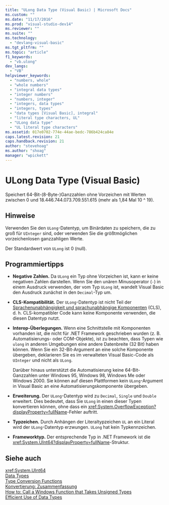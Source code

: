 ```yaml
---
title: "ULong Data Type (Visual Basic) | Microsoft Docs"
ms.custom: ""
ms.date: "11/17/2016"
ms.prod: "visual-studio-dev14"
ms.reviewer: ""
ms.suite: ""
ms.technology: 
  - "devlang-visual-basic"
ms.tgt_pltfrm: ""
ms.topic: "article"
f1_keywords: 
  - "vb.ulong"
dev_langs: 
  - "VB"
helpviewer_keywords: 
  - "numbers, whole"
  - "whole numbers"
  - "integral data types"
  - "integer numbers"
  - "numbers, integer"
  - "integers, data types"
  - "integers, types"
  - "data types [Visual Basic], integral"
  - "literal type characters, UL"
  - "ULong data type"
  - "UL literal type characters"
ms.assetid: 017e0702-774e-44ae-bedc-786b424ca84e
caps.latest.revision: 21
caps.handback.revision: 21
author: "stevehoag"
ms.author: "shoag"
manager: "wpickett"
---
```

# ULong Data Type (Visual Basic)
Speichert 64\-Bit\-\(8\-Byte\-\)Ganzzahlen ohne Vorzeichen mit Werten zwischen 0 und 18.446.744.073.709.551.615 \(mehr als 1,84 Mal 10 ^ 19\).  
  
## Hinweise  
 Verwenden Sie den `ULong`\-Datentyp, um Binärdaten zu speichern, die zu groß für `UInteger` sind, oder verwenden Sie die größtmöglichen vorzeichenlosen ganzzahligen Werte.  
  
 Der Standardwert von `ULong` ist 0 \(null\).  
  
## Programmiertipps  
  
-   **Negative Zahlen.** Da `ULong` ein Typ ohne Vorzeichen ist, kann er keine negativen Zahlen darstellen.  Wenn Sie den unären Minusoperator \(`-`\) in einem Ausdruck verwenden, der vom Typ `ULong` ist, wandelt Visual Basic den Ausdruck zunächst in den `Decimal`\-Typ um.  
  
-   **CLS\-Kompatibilität.** Der `ULong`\-Datentyp ist nicht Teil der [Sprachenunabhängigkeit und sprachunabhängige Komponenten](../Topic/Language%20Independence%20and%20Language-Independent%20Components.md) \(CLS\), d. h. CLS\-kompatibler Code kann keine Komponente verwenden, die diesen Datentyp nutzt.  
  
-   **Interop\-Überlegungen.** Wenn eine Schnittstelle mit Komponenten vorhanden ist, die nicht für .NET Framework geschrieben wurden \(z. B. Automatisierungs\- oder COM\-Objekte\), ist zu beachten, dass Typen wie `ulong` in anderen Umgebungen eine andere Datenbreite \(32 Bit\) haben können.  Wenn Sie ein 32\-Bit\-Argument an eine solche Komponente übergeben, deklarieren Sie es im verwalteten Visual Basic\-Code als `UInteger` und nicht als `ULong`.  
  
     Darüber hinaus unterstützt die Automatisierung keine 64\-Bit\-Ganzzahlen unter Windows 95, Windows 98, Windows Me oder Windows 2000.  Sie können auf diesen Plattformen kein `ULong`\-Argument in Visual Basic an eine Automatisierungskomponente übergeben.  
  
-   **Erweiterung.** Der `ULong`\-Datentyp wird zu `Decimal`, `Single` und `Double` erweitert.  Dies bedeutet, dass Sie `ULong` in einen dieser Typen konvertieren können, ohne dass ein <xref:System.OverflowException?displayProperty=fullName>\-Fehler auftritt.  
  
-   **Typzeichen.** Durch Anhängen der Literaltypzeichen `UL` an ein Literal wird der `ULong`\-Datentyp erzwungen.  `ULong` hat kein Typkennzeichen.  
  
-   **Frameworktyp.** Der entsprechende Typ in .NET Framework ist die <xref:System.UInt64?displayProperty=fullName>\-Struktur.  
  
## Siehe auch  
 <xref:System.UInt64>   
 [Data Types](../../../visual-basic/language-reference/data-types/data-type-summary.md)   
 [Type Conversion Functions](../../../visual-basic/language-reference/functions/type-conversion-functions.md)   
 [Konvertierung: Zusammenfassung](../../../visual-basic/language-reference/keywords/conversion-summary.md)   
 [How to: Call a Windows Function that Takes Unsigned Types](../../../visual-basic/programming-guide/com-interop/how-to-call-a-windows-function-that-takes-unsigned-types.md)   
 [Efficient Use of Data Types](../../../visual-basic/programming-guide/language-features/data-types/efficient-use-of-data-types.md)